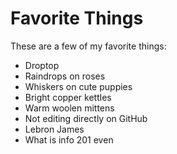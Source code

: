 # Favorite Things

These are a few of my favorite things:

- Droptop
- Raindrops on roses
- Whiskers on cute puppies
- Bright copper kettles
- Warm woolen mittens
- Not editing directly on GitHub
- Lebron James
- What is info 201 even
